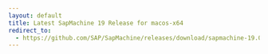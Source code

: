 ```yaml
---
layout: default
title: Latest SapMachine 19 Release for macos-x64
redirect_to:
  - https://github.com/SAP/SapMachine/releases/download/sapmachine-19.0.2/sapmachine-jre-19.0.2_macos-x64_bin.tar.gz
---
```

